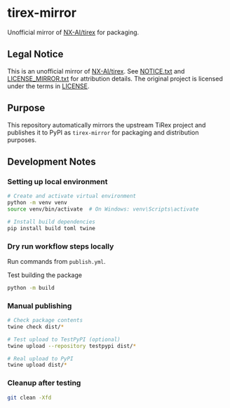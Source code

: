 # tirex-mirror

Unofficial mirror of [NX-AI/tirex](https://github.com/NX-AI/tirex) for packaging.

## Legal Notice

This is an unofficial mirror of [NX-AI/tirex](https://github.com/NX-AI/tirex).
See [NOTICE.txt](NOTICE.txt) and [LICENSE_MIRROR.txt](LICENSE_MIRROR.txt) for attribution details.
The original project is licensed under the terms in [LICENSE](LICENSE).

## Purpose

This repository automatically mirrors the upstream TiRex project and publishes it to PyPI as `tirex-mirror` for packaging and distribution purposes.

## Development Notes

### Setting up local environment

```bash
# Create and activate virtual environment
python -m venv venv
source venv/bin/activate  # On Windows: venv\Scripts\activate

# Install build dependencies
pip install build toml twine
```

### Dry run workflow steps locally

Run commands from `publish.yml`.

Test building the package
```bash
python -m build
```

### Manual publishing

```bash
# Check package contents
twine check dist/*

# Test upload to TestPyPI (optional)
twine upload --repository testpypi dist/*

# Real upload to PyPI
twine upload dist/*
```


### Cleanup after testing

```bash
git clean -Xfd
```